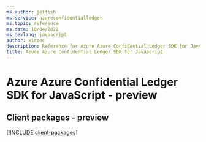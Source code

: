 ```yaml
---
ms.author: jeffish
ms.service: azureconfidentialledger
ms.topic: reference
ms.data: 10/04/2022
ms.devlang: javascript
author: xirzec
description: Reference for Azure Azure Confidential Ledger SDK for JavaScript
title: Azure Azure Confidential Ledger SDK for JavaScript
---
```

# Azure Azure Confidential Ledger SDK for JavaScript - preview

## Client packages - preview
[!INCLUDE [client-packages](azure-confidential-ledger-client-index.md)]
